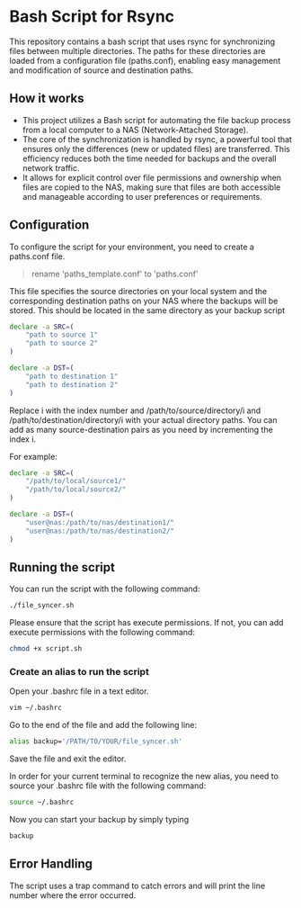 # Bash Script for Rsync

This repository contains a bash script that uses rsync for synchronizing files between multiple directories. The paths for these directories are loaded from a configuration file (paths.conf), enabling easy management and modification of source and destination paths.

## How it works

- This project utilizes a Bash script for automating the file backup process from a local computer to a NAS (Network-Attached Storage).
- The core of the synchronization is handled by rsync, a powerful tool that ensures only the differences (new or updated files) are transferred. This efficiency reduces both the time needed for backups and the overall network traffic.
- It allows for explicit control over file permissions and ownership when files are copied to the NAS, making sure that files are both accessible and manageable according to user preferences or requirements.

## Configuration

To configure the script for your environment, you need to create a paths.conf file.
> rename 'paths_template.conf' to 'paths.conf'

 This file specifies the source directories on your local system and the corresponding destination paths on your NAS where the backups will be stored.
 This should be located in the same directory as your backup script

```bash
declare -a SRC=(
    "path to source 1"
    "path to source 2"    
)

declare -a DST=(
    "path to destination 1"
    "path to destination 2"    
)
```

Replace i with the index number and /path/to/source/directory/i and /path/to/destination/directory/i with your actual directory paths. You can add as many source-destination pairs as you need by incrementing the index i.

For example:

```bash
declare -a SRC=(
    "/path/to/local/source1/"
    "/path/to/local/source2/"
)

declare -a DST=(
    "user@nas:/path/to/nas/destination1/"
    "user@nas:/path/to/nas/destination2/"
)

```

## Running the script

You can run the script with the following command:

```bash
./file_syncer.sh
```

Please ensure that the script has execute permissions. If not, you can add execute permissions with the following command:

```bash
chmod +x script.sh
```

### Create an alias to run the script

Open your .bashrc file in a text editor.

```bash
vim ~/.bashrc
```

Go to the end of the file and add the following line:

```bash
alias backup='/PATH/TO/YOUR/file_syncer.sh'
```

Save the file and exit the editor.

In order for your current terminal to recognize the new alias, you need to source your .bashrc file with the following command:

```bash
source ~/.bashrc
```

Now you can start your backup by simply typing

```bash
backup
```

## Error Handling

The script uses a trap command to catch errors and will print the line number where the error occurred.
